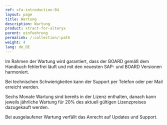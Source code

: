 ```yaml
---
ref: xfa-introduction-04
layout: page
title: Wartung
description: Wartung
product: xtract-for-alteryx
parent: einfuehrung
permalink: /:collection/:path
weight: 4
lang: de_DE
---
```


Im Rahmen der Wartung wird garantiert, dass der BOARD gemäß dem Handbuch fehlerfrei läuft und mit den neuesten SAP- und BOARD Versionen harmoniert. 

Bei technischen Schwierigkeiten kann der Support per Telefon oder per Mail erreicht werden.

Sechs Monate Wartung sind bereits in der Lizenz enthalten, danach kann jeweils jährliche Wartung für 20% des aktuell gültigen Lizenzpreises dazugekauft werden.

Bei ausgelaufener Wartung verfällt das Anrecht auf Updates und Support.
